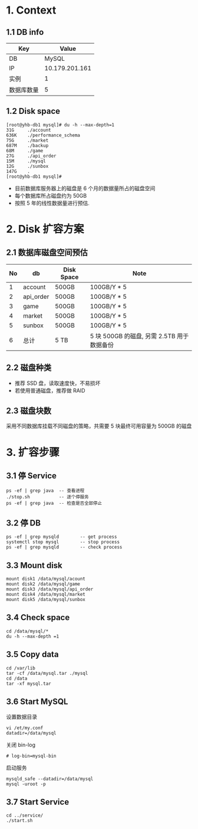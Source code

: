 # 1. Context
## 1.1 DB info
| Key | Value |
| -- | -- |
| DB | MySQL |
| IP | 10.179.201.161 |
| 实例 | 1 |
| 数据库数量 | 5 |
## 1.2 Disk space
```shell
[root@yhb-db1 mysql]# du -h --max-depth=1  
31G     ./account                          
636K    ./performance_schema               
75G     ./market                           
687M    ./backup                           
68M     ./game                             
27G     ./api_order                        
15M     ./mysql                            
12G     ./sunbox                           
147G    .                                  
[root@yhb-db1 mysql]#                      
```
- 目前数据库服务器上的磁盘是 6 个月的数据量所占的磁盘空间
- 每个数据库所占磁盘约为 50GB
- 按照 5 年的线性数据量进行预估.
# 2. Disk 扩容方案
## 2.1 数据库磁盘空间预估
| No | db | Disk Space | Note |
| -- | -- | -- | -- |
| 1  | account | 500GB | 100GB/Y * 5 |
| 2 | api_order | 500GB | 100GB/Y * 5 |
| 3 | game | 500GB | 100GB/Y * 5 |
| 4 |  market | 500GB | 100GB/Y * 5 |
| 5 | sunbox | 500GB | 100GB/Y * 5 |
| 6 | 总计 | 5 TB | 5 块 500GB 的磁盘, 另需 2.5TB 用于数据备份 |
## 2.2 磁盘种类
- 推荐 SSD 盘，读取速度快，不易损坏
- 若使用普通磁盘，推荐做 RAID
## 2.3 磁盘块数
采用不同数据库挂载不同磁盘的策略，共需要 5 块最终可用容量为 500GB 的磁盘
# 3. 扩容步骤
## 3.1 停 Service
```
ps -ef | grep java  -- 查看进程
./stop.sh           -- 逐个停服务
ps -ef | grep java  -- 检查是否全部停止
```
## 3.2 停 DB
```
ps -ef | grep mysqld        -- get process
systemctl stop mysql        -- stop process
ps -ef | grep mysqld        -- check process
```
## 3.3 Mount disk
```
mount disk1 /data/mysql/acount
mount disk2 /data/mysql/game 
mount disk3 /data/mysql/api_order
mount disk4 /data/mysql/market
mount disk5 /data/mysql/sunbox
```
## 3.4 Check space
```
cd /data/mysql/*
du -h --max-depth =1
```
## 3.5 Copy data
```
cd /var/lib
tar -cf /data/mysql.tar ./mysql
cd /data
tar -xf mysql.tar
```
## 3.6 Start MySQL
设置数据目录
```
vi /et/my.conf
datadir=/data/mysql
```
关闭 bin-log
```
# log-bin=mysql-bin
```
启动服务
```
mysqld_safe --datadir=/data/mysql
mysql -uroot -p
```
## 3.7 Start Service
```
cd ../service/
./start.sh
```
